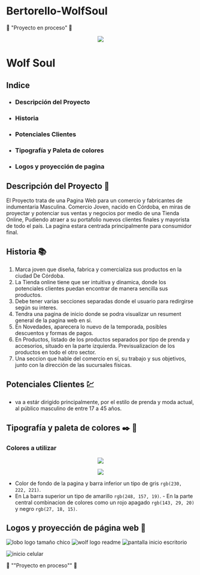# Bertorello-WolfSoul
:construction: "Proyecto en proceso" :construction:

<p align="center">
   <img src="https://user-images.githubusercontent.com/111317302/184967631-e13fd995-3c27-40af-922e-0369a3e989da.jpg"/><p/>
 
 # Wolf Soul 

## Indice

- ### Descripción del Proyecto
- ### Historia
- ### Potenciales Clientes
- ### Tipografía y Paleta de colores
- ### Logos y proyección de pagina

## Descripción del Proyecto :wolf:

El Proyecto trata de una Pagina Web para un comercio y fabricantes de indumentaria Masculina. Comercio Joven, nacido en Córdoba, en miras de proyectar y potenciar sus ventas y negocios por medio de una Tienda Online, Pudiendo atraer a su portafolio nuevos clientes finales y mayorista de todo el país. La pagina estara centrada principalmente para consumidor final.

## Historia :books:

1. Marca joven que diseña, fabrica y comercializa sus productos en la ciudad De Córdoba.
2. La Tienda online tiene que ser intuitiva y dinamica, donde los potenciales clientes puedan encontrar de manera sencilla sus productos.
3. Debe tener varias secciones separadas donde el usuario para redirgirse según su interes.
4. Tendra una pagina de inicio donde se podra visualizar un resument general de la pagina web en si.
5. En Novedades, aparecera lo nuevo de la temporada, posibles descuentos y formas de pagos.
6. En Productos,  listado de los productos separados por tipo de prenda y accesorios, situado en la parte izquierda. Previsualizacion de los productos en todo el otro sector.
7. Una seccion que hable del comercio en sí, su trabajo y sus objetivos, junto con la dirección de las sucursales físicas.

## Potenciales Clientes :chart:

- va a estár dirigido principalmente, por el estilo de prenda y moda actual, al público masculino de entre 17 a 45 años. 

## Tipografía y paleta de colores :black_nib: :art:



### Colores a utilizar
<p align="center"> <img src= "https://user-images.githubusercontent.com/111317302/184988533-4111f0a7-bdd1-46ab-8606-43d2b0fafbc9.png"/></p>
<p align="center"> <img src="https://user-images.githubusercontent.com/111317302/184991979-5bb6d1f6-2ea7-4758-aeaa-49ad41b9326b.jpg"/>

- Color de fondo de la pagina y barra inferior un tipo de gris `rgb(230, 222, 221)`.
- En La barra superior un tipo de amarillo `rgb(248, 157, 19)`. - En la parte central combinacion de colores como un rojo apagado `rgb(143, 29, 20)` y negro `rgb(27, 18, 15)`.
   
## Logos y proyección de página web :gem:
     
![lobo logo tamaño chico](https://user-images.githubusercontent.com/111317302/184993994-1cacba30-b53b-41d3-a5bf-ffb892c5ece4.png)
![wolf logo readme](https://user-images.githubusercontent.com/111317302/184994215-8b24ee20-7adf-4095-abe4-262979903952.jpg)
 ![pantalla inicio escritorio](https://user-images.githubusercontent.com/111317302/184994585-fed19c7c-541b-4783-8b05-3db2dab7db46.jpg)
   
   ![inicio celular](https://user-images.githubusercontent.com/111317302/184995330-34496b45-c09b-4f36-9347-41ce06e04bb9.jpg)

   :construction: ""Proyecto en proceso"" :construction:

